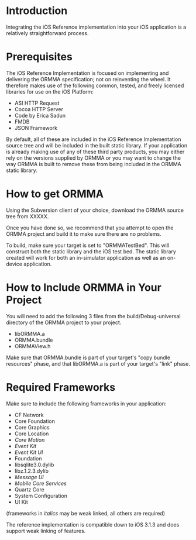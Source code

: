 # Introduction #

Integrating the iOS Reference implementation into  your iOS application is a relatively straightforward process.

# Prerequisites #

The iOS Reference Implementation is focused on implementing and delivering the ORMMA specification; not on reinventing the wheel. It therefore makes use of the following common, tested, and freely licensed libraries for use on the iOS Platform:

  * ASI HTTP Request
  * Cocoa HTTP Server
  * Code by Erica Sadun
  * FMDB
  * JSON Framework

By default, all of these are included in the iOS Reference Implementation source tree and will be included in the built static library. If your application is already making use of any of these third party products, you may either rely on the versions supplied by ORMMA or you may want to change the way ORMMA is built to remove these from being included in the ORMMA static library.

# How to get ORMMA #

Using the Subversion client of your choice, download the ORMMA source tree from XXXXX.

Once you have done so, we recommend that you attempt to open the ORMMA project and build it to make sure there are no problems.

To build, make sure your target is set to "ORMMATestBed". This will construct both the static library and the iOS test bed. The static library created will work for both an in-simulator application as well as an on-device application.

# How to Include ORMMA in Your Project #

You will need to add the following 3 files from the build/Debug-universal directory of the ORMMA project to your project.

  * libORMMA.a
  * ORMMA.bundle
  * ORMMAView.h

Make sure that ORMMA.bundle is part of your target's "copy bundle resources" phase, and that libORMMA.a is part of your target's "link" phase.

# Required Frameworks #

Make sure to include the following frameworks in your application:

  * CF Network
  * Core Foundation
  * Core Graphics
  * Core Location
  * _Core Motion_
  * _Event Kit_
  * _Event Kit UI_
  * Foundation
  * libsqlite3.0.dylib
  * libz.1.2.3.dylib
  * _Message UI_
  * _Mobile Core Services_
  * Quartz Core
  * System Configuration
  * UI Kit

(frameworks in _italics_  may be weak linked, all others are required)

The reference implementation is compatible down to iOS 3.1.3 and does support weak linking of features.
